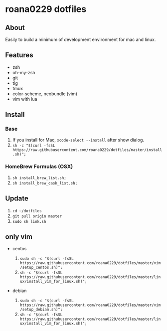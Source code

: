 # roana0229 dotfiles

## About

Easily to build a minimum of development environment for mac and linux.


## Features

* zsh
* oh-my-zsh
* git
* tig
* tmux
* color-scheme, neobundle (vim)
* vim with lua


## Install

### Base

1. If you install for Mac, `xcode-select --install` after show dialog.
2. `sh -c "$(curl -fsSL https://raw.githubusercontent.com/roana0229/dotfiles/master/install.sh)";`

### HomeBrew Formulas (OSX)

1. `sh install_brew_list.sh;`
2. `sh install_brew_cask_list.sh;`


## Update

1. `cd ~/dotfiles`
2. `git pull origin master`
3. `sudo sh link.sh`

## only vim

* centos
  1. `sudo sh -c "$(curl -fsSL https://raw.githubusercontent.com/roana0229/dotfiles/master/vim/setup_centos.sh)";`
  2. `sh -c "$(curl -fsSL https://raw.githubusercontent.com/roana0229/dotfiles/master/linux/install_vim_for_linux.sh)";`

* debian
  1. `sudo sh -c "$(curl -fsSL https://raw.githubusercontent.com/roana0229/dotfiles/master/vim/setup_debian.sh)";`
  2. `sh -c "$(curl -fsSL https://raw.githubusercontent.com/roana0229/dotfiles/master/linux/install_vim_for_linux.sh)";`
